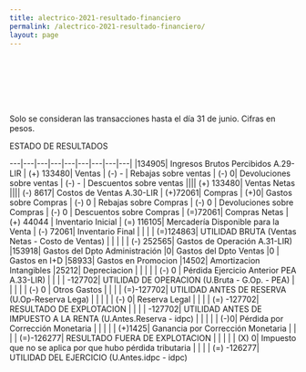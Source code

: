 ```yaml
--- 
title: alectrico-2021-resultado-financiero
permalink: /alectrico-2021-resultado-financiero/ 
layout: page
--- 
```

<br> <br> <br> <br> <br> <br> 
Solo se consideran las transacciones hasta el día 31 de junio.
Cifras en pesos.

ESTADO DE RESULTADOS 

---|---|---|---|---|---|---|---|---|
|134905| Ingresos Brutos Percibidos A.29-LIR
| (+) 133480| Ventas
| (-) -  |  Rebajas sobre ventas
| (-) 0| Devoluciones sobre ventas
| (-) - | Descuentos sobre ventas
|||| (+) 133480| Ventas Netas
|||| (-) 8617| Costos de Ventas A.30-LIR
| (+)72061| Compras
| (+)0| Gastos sobre Compras
| (-) 0 | Rebajas sobre Compras
| (-) 0 | Devoluciones sobre Compras
| (-) 0 | Descuentos sobre Compras
| (=)72061| Compras Netas
| (+) 44044	| Inventario Inicial
| (=) 116105| Mercadería Disponible para la Venta 
| (-) 72061| Inventario Final 
| | | | (=)124863| UTILIDAD BRUTA (Ventas Netas - Costo de Ventas)
| | | | | (-) 252565| Gastos de Operación A.31-LIR)
|153918| Gastos del Dpto Administración
|0| Gastos del Dpto Ventas
|0 | Gastos en I+D
|58933|  Gastos en Promocion
|14502| Amortizacion Intangibles
|25212| Depreciacion
| | | | | (-) 0 | Pérdida Ejercicio Anterior PEA A.33-LIR)
| | | | -127702| UTILIDAD DE OPERACION (U.Bruta - G.Op. - PEA)
| | | | | (-) 0 | Otros Gastos
| | | | (=)-127702| UTILIDAD ANTES DE RESERVA (U.Op-Reserva Lega)
| | | | | (-) 0| Reserva Legal
| | | | (=) -127702| RESULTADO DE EXPLOTACION
| | | |     -127702| UTILIDAD ANTES DE IMPUESTO A LA RENTA (U.Antes.Reserva - idpc)
| | | | | (-)0| Pérdida por Corrección Monetaria
 | | | | | (+)1425| Ganancia por Corrección Monetaria
 | | | | (=)-126277| RESULTADO FUERA DE EXPLOTACION
| | | | | (X) 0| Impuesto que no se aplica por que hubo pérdida tributaria
| | | | (=) -126277| UTILIDAD DEL EJERCICIO (U.Antes.idpc - idpc)
